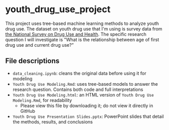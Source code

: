 # youth_drug_use_project

This project uses tree-based machine learning methods to analyze youth drug use. The dataset on youth drug use that I'm using is survey data from [the National Survey on Drug Use and Health](https://www.samhsa.gov/data/data-we-collect/nsduh-national-survey-drug-use-and-health/datafiles/2020). The specific research question I will investigate is "What is the relationship between age of first drug use and current drug use?”

## File descriptions
- `data_cleaning.ipynb`: cleans the original data before using it for modeling
- `Youth Drug Use Modeling.Rmd`: uses tree-based models to answer the research question. Contains both code and full interpretations
- `Youth Drug Use Modeling.html`: an HTML version of `Youth Drug Use Modeling.Rmd`, for readability
  - Please view this file by downloading it; do not view it directly in GitHub
- `Youth Drug Use Presentation Slides.pptx`: PowerPoint slides that detail the methods, results, and conclusions
